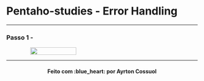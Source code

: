 # Pentaho-studies - Error Handling

---
### Passo 1 - 
<div style="display: flex; flex-direction: 'row'; align-items: 'center';" align="center">
   <img src="./assets/data validation_1.PNG" width="49%">
</div>


---
<h4 align="center">
    Feito com :blue_heart: por Ayrton Cossuol
</h4>
